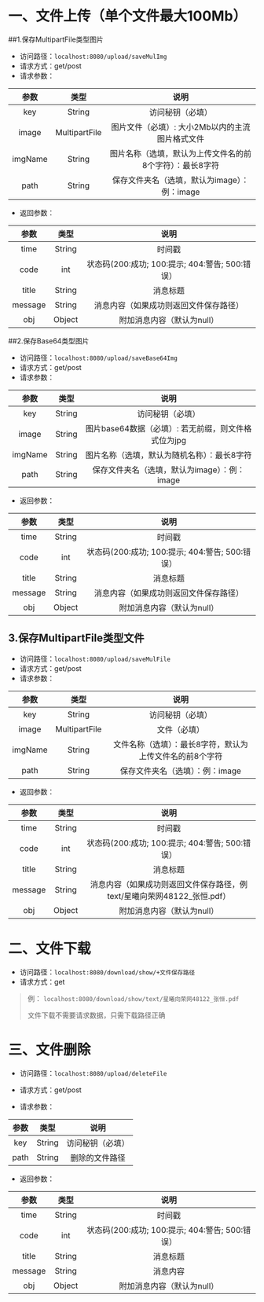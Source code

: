 # 一、文件上传（单个文件最大100Mb）

##1.保存MultipartFile类型图片
* 访问路径：```localhost:8080/upload/saveMulImg```
* 请求方式：get/post
* 请求参数：


|  参数   |     类型      |                           说明                           |
| :-----: | :-----------: | :------------------------------------------------------: |
|   key   |    String     |                     访问秘钥（必填）                     |
|  image  | MultipartFile |     图片文件（必填）: 大小2Mb以内的主流图片格式文件      |
| imgName |    String     | 图片名称（选填，默认为上传文件名的前8个字符）：最长8字符 |
|  path   |    String     |       保存文件夹名（选填，默认为image）：例：image       |

* 返回参数：

|  参数   |  类型  |                      说明                       |
| :-----: | :----: | :---------------------------------------------: |
|  time   | String |                     时间戳                      |
|  code   |  int   | 状态码(200:成功; 100:提示; 404:警告; 500:错误） |
|  title  | String |                    消息标题                     |
| message | String |     消息内容（如果成功则返回文件保存路径）      |
|   obj   | Object |           附加消息内容（默认为null）            |

##2.保存Base64类型图片

* 访问路径：```localhost:8080/upload/saveBase64Img```
* 请求方式：get/post
* 请求参数：


|  参数   |  类型  |                        说明                         |
| :-----: | :----: | :-------------------------------------------------: |
|   key   | String |                  访问秘钥（必填）                   |
|  image  | String | 图片base64数据（必填）: 若无前缀，则文件格式位为jpg |
| imgName | String |     图片名称（选填，默认为随机名称）：最长8字符     |
|  path   | String |    保存文件夹名（选填，默认为image）：例：image     |

* 返回参数：

|  参数   |  类型  |                      说明                       |
| :-----: | :----: | :---------------------------------------------: |
|  time   | String |                     时间戳                      |
|  code   |  int   | 状态码(200:成功; 100:提示; 404:警告; 500:错误） |
|  title  | String |                    消息标题                     |
| message | String |     消息内容（如果成功则返回文件保存路径）      |
|   obj   | Object |           附加消息内容（默认为null）            |

  ## 3.保存MultipartFile类型文件

* 访问路径：```localhost:8080/upload/saveMulFile```
* 请求方式：get/post
* 请求参数：

|  参数   |     类型      |                           说明                           |
| :-----: | :-----------: | :------------------------------------------------------: |
|   key   |    String     |                     访问秘钥（必填）                     |
|  image  | MultipartFile |                     文件（必填）                     |
| imgName |    String     | 文件名称（选填）：最长8字符，默认为上传文件名的前8个字符 |
|  path   |    String     |             保存文件夹名（选填）：例：image              |
* 返回参数：

|  参数   |  类型  |                             说明                             |
| :-----: | :----: | :----------------------------------------------------------: |
|  time   | String |                            时间戳                            |
|  code   |  int   |       状态码(200:成功; 100:提示; 404:警告; 500:错误）        |
|  title  | String |                           消息标题                           |
| message | String | 消息内容（如果成功则返回文件保存路径，例text/星曦向荣网48122_张恒.pdf） |
|   obj   | Object |                  附加消息内容（默认为null）                  |

# 二、文件下载

* 访问路径：```localhost:8080/download/show/+文件保存路径```
* 请求方式：get

> 例： ```localhost:8080/download/show/text/星曦向荣网48122_张恒.pdf ```
>
> 文件下载不需要请求数据，只需下载路径正确

# 三、文件删除

* 访问路径：```localhost:8080/upload/deleteFile```

* 请求方式：get/post

* 请求参数：

| 参数 |  类型  |       说明       |
| :--: | :----: | :--------------: |
| key  | String | 访问秘钥（必填） |
| path | String |  删除的文件路径  |

* 返回参数：

|  参数   |  类型  |                      说明                       |
| :-----: | :----: | :---------------------------------------------: |
|  time   | String |                     时间戳                      |
|  code   |  int   | 状态码(200:成功; 100:提示; 404:警告; 500:错误） |
|  title  | String |                    消息标题                     |
| message | String |                    消息内容                     |
|   obj   | Object |           附加消息内容（默认为null）            |

